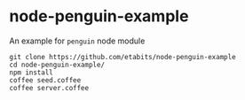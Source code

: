 # node-penguin-example
An example for `penguin` node module

```
git clone https://github.com/etabits/node-penguin-example
cd node-penguin-example/
npm install
coffee seed.coffee
coffee server.coffee
```
